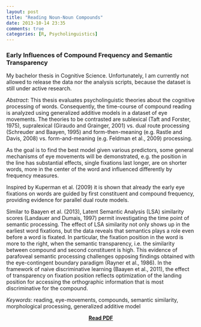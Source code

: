 ```yaml
---
layout: post
title: "Reading Noun-Noun Compounds"
date: 2013-10-14 23:35
comments: true
categories: [R, Psycholinguistics]
---
```

### Early Influences of Compound Frequency and Semantic Transparency

My bachelor thesis in Cognitive Science. 
Unfortunately, I am currently not allowed to release the data nor the analysis scripts, 
because the dataset is still under active research.

*Abstract*: 
This thesis evaluates psycholinguistic theories about the cognitive processing of
words. Consequently, the time-course of compound reading is analyzed using
generalized additive models in a dataset of eye movements. The theories to be
contrasted are sublexical (Taft and Forster, 1975), supralexical (Giraudo and
Grainger, 2001) vs. dual route processing (Schreuder and Baayen, 1995) and
form-then-meaning (e.g. Rastle and Davis, 2008) vs. form-and-meaning (e.g.
Feldman et al., 2009) processing.

As the goal is to find the best model given various predictors, some general 
mechanisms of eye movements will be demonstrated, e.g. the position
in the line has substantial effects, single fixations last longer, are on shorter
words, more in the center of the word and influenced differently by frequency
measures.

Inspired by Kuperman et al. (2009) it is shown that already the early eye
fixations on words are guided by first constituent and compound frequency,
providing evidence for parallel dual route models.

Similar to Baayen et al. (2013), Latent Semantic Analysis (LSA) similarity
scores (Landauer and Dumais, 1997) permit investigating the time point of
semantic processing. The effect of LSA similarity not only shows up in the
earliest word fixations, but the data reveals that semantics plays a role even
before a word is fixated. In particular, the fixation position in the word is
more to the right, when the semantic transparency, i.e. the similarity between
compound and second constituent is high. This evidence of parafoveal semantic
processing challenges opposing findings obtained with the eye-contingent
boundary paradigm (Rayner et al., 1986). In the framework of naive 
discriminative learning (Baayen et al., 2011), the effect of transparency on fixation
position reflects optimization of the landing position for accessing the orthographic 
information that is most discriminative for the compound.

*Keywords*:
reading, eye-movements, compounds, semantic similarity, morphological 
processing, generalized additive model

[<center>**Read PDF**</center>](readingCompounds.pdf)
